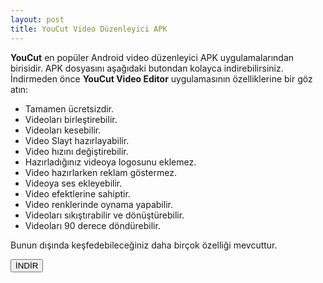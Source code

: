```yaml
---
layout: post
title: YouCut Video Düzenleyici APK
---
```


<p><strong>YouCut</strong> en popüler Android video düzenleyici APK uygulamalarından birisidir. APK dosyasını aşağıdaki butondan kolayca indirebilirsiniz. İndirmeden önce <strong>YouCut Video Editor</strong> uygulamasının özelliklerine bir göz atın:</p>

<ul>
<li>Tamamen ücretsizdir.</li>
<li>Videoları birleştirebilir.</li>
<li>Videoları kesebilir.</li>
<li>Video Slayt hazırlayabilir.</li>
<li>Video hızını değiştirebilir.</li>
<li>Hazırladığınız videoya logosunu eklemez.</li>
<li>Video hazırlarken reklam göstermez.</li>
<li>Videoya ses ekleyebilir.</li>
<li>Video efektlerine sahiptir.</li>
<li>Video renklerinde oynama yapabilir.</li>
<li>Videoları sıkıştırabilir ve dönüştürebilir.</li>
<li>Videoları 90 derece döndürebilir.</li>
</ul>

<p>Bunun dışında keşfedebileceğiniz daha birçok özelliği mevcuttur.</p>

<a href="/youcut.apk" target="_blank"><button class="button3">İNDİR</button></a>
